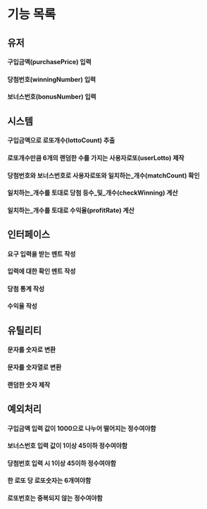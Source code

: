 기능 목록
============
유저
------------
#### 구입금액(purchasePrice) 입력
#### 당첨번호(winningNumber) 입력
#### 보너스번호(bonusNumber) 입력
시스템
------------
#### 구입금액으로 로또개수(lottoCount) 추출
#### 로또개수만큼 6개의 랜덤한 수를 가지는 사용자로또(userLotto) 제작
#### 당첨번호와 보너스번호로 사용자로또와 일치하는_개수(matchCount) 확인
#### 일치하는_개수를 토대로 당첨 등수_및_개수(checkWinning) 계산
#### 일치하는_개수를 토대로 수익율(profitRate) 계산
인터페이스
------------
#### 요구 입력을 받는 멘트 작성
#### 입력에 대한 확인 멘트 작성
#### 당첨 통계 작성
#### 수익율 작성
유틸리티
------------
#### 문자를 숫자로 변환
#### 문자를 숫자열로 변환
#### 랜덤한 숫자 제작
예외처리
------------
#### 구입금액 입력 값이 1000으로 나누어 떨어지는 정수여야함
#### 보너스번호 입력 값이 1이상 45이하 정수여야함
#### 당첨번호 입력 시 1이상 45이하 정수여야함
#### 한 로또 당 로또숫자는 6개여야함
#### 로또번호는 중복되지 않는 정수여야함